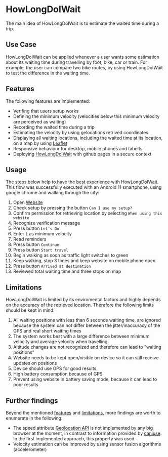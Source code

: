 # HowLongDoIWait
The main idea of HowLongDoIWait is to estimate the waited time during a trip.

## Use Case
HowLongDoIWait can be applied whenever a user wants some estimation about its waiting time during 
travelling by foot, bike, car or train. For example, the user can compare two bike routes, by using 
HowLongDoIWait to test the difference in the waiting time.

## Features
The following features are implemented:
- Verifing that users setup works
- Defining the minimum velocity (velocities below this minimum velocity are perceived as waiting)
- Recording the waited time during a trip
- Estimating the velocity by using gelocations retrived coordinates
- Displaying all waiting locations, including the waited time at its location, on a map by 
using [Leaflet](https://leafletjs.com/index.html)
- Responsive behaviour for desktop, mobile phones and tabelts
- Deploying [HowLongDoIWait](https://rm1718.github.io/) with github pages in a secure context

## Usage
The steps below help to have the best experience with HowLongDoIWait. This flow was successfully executed 
with an Android 11 smartphone, using google chrome and walking through the city:

1. Open [Website](https://rm1718.github.io/)
2. Check setup by pressing the button ```Can I use my setup?```
3. Confirm permission for retrieving location by selecting ```When using this website```
4. Recognize verification message
5. Press button ```Let's Go```
6. Enter ```1``` as minimum velocity
7. Read reminders
8. Press button ```Continue``` 
9. Press button ```Start travel```
10. Begin walking as soon as traffic light switches to green
11. Keep walking, stop 3 times and keep website on mobile phone open
12. Press button ```Arrived at destination```
13. Reviewed total waiting time and three stops on map

## Limitations
HowLongDoIWait is limited by its enviromental factors and highly depends on the accuracy of the retrieved location. Therefore the following
limits should be kept in mind:
1. All waiting positions with less than 6 seconds waiting time, are ignored because the 
system can not differ between the jitter/inaccuracy of the GPS and real short waiting times
2. The system works best with a large difference between minimum velocity and average velocity when travelling
3. Altitude changes are not recognized and therefore can lead to "waiting positions"
4. Website needs to be kept open/visible on device so it can still receive updates on positions
5. Device should use GPS for good results
6. High battery consumption because of GPS
7. Prevent using website in battery saving mode, because it can lead to poor results

## Further findings
Beyond the mentioned [features](#features) and [limitations](#limitations), more findings are worth to enumerate in the following:
- The speed attribute [Geolocation API](https://developer.mozilla.org/en-US/docs/Web/API/GeolocationCoordinates/speed) is not implemented by any big browser at the moment, in contrast to information provided by [caniuse](https://caniuse.com/?search=speed). In the first implemented approach, this property was used.
- Velocity estimation can be improved by using sensor fusion algorithms (accelerometer)